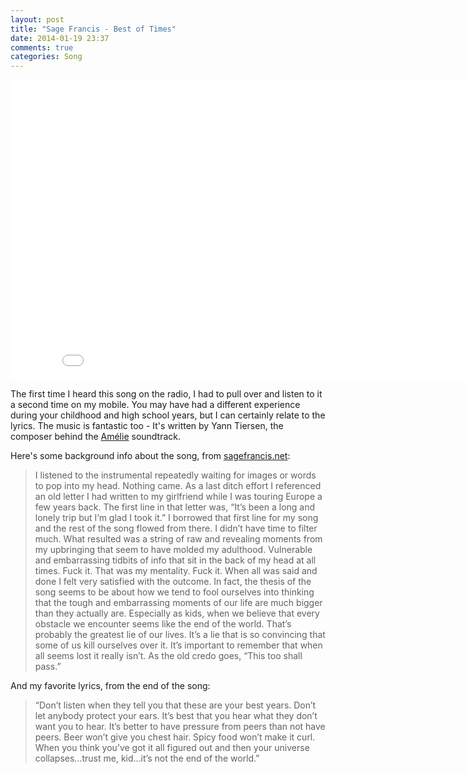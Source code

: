 ```yaml
---
layout: post
title: "Sage Francis - Best of Times"
date: 2014-01-19 23:37
comments: true
categories: Song
---
```


<div class="video-container">
<iframe width="853" height="480" src="//www.youtube.com/embed/VA8hzUDXvtk" frameborder="0" allowfullscreen></iframe>
</div>

The first time I heard this song on the radio, I had to pull over and listen to it a second time on my mobile. You may have had a different experience during your childhood and high school years, but I can certainly relate to the lyrics. The music is fantastic too - It's written by Yann Tiersen, the composer behind the [Amélie](http://www.imdb.com/title/tt0211915/) soundtrack.

Here's some background info about the song, from [sagefrancis.net](http://www.sagefrancis.net/the-best-of-times-lyrics-behind-the-scenes-wordage):

> I listened to the instrumental repeatedly waiting for images or words to pop into my head. Nothing came. As a last ditch effort I referenced an old letter I had written to my girlfriend while I was touring Europe a few years back. The first line in that letter was, “It’s been a long and lonely trip but I’m glad I took it.” I borrowed that first line for my song and the rest of the song flowed from there. I didn’t have time to filter much. What resulted was a string of raw and revealing moments from my upbringing that seem to have molded my adulthood. Vulnerable and embarrassing tidbits of info that sit in the back of my head at all times. Fuck it. That was my mentality. Fuck it. When all was said and done I felt very satisfied with the outcome. In fact, the thesis of the song seems to be about how we tend to fool ourselves into thinking that the tough and embarrassing moments of our life are much bigger than they actually are. Especially as kids, when we believe that every obstacle we encounter seems like the end of the world. That’s probably the greatest lie of our lives. It’s a lie that is so convincing that some of us kill ourselves over it. It’s important to remember that when all seems lost it really isn’t. As the old credo goes, “This too shall pass.”

And my favorite lyrics, from the end of the song:

> “Don’t listen when they tell you that these are your best years. Don’t let anybody protect your ears. It’s best that you hear what they don’t want you to hear. It’s better to have pressure from peers than not have peers. Beer won’t give you chest hair. Spicy food won’t make it curl. When you think you’ve got it all figured out and then your universe collapses…trust me, kid…it’s not the end of the world.”